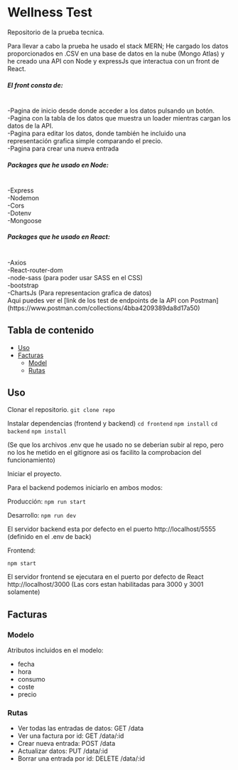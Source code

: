 # Wellness Test

Repositorio de la prueba tecnica.

Para llevar a cabo la prueba he usado el stack MERN; He cargado los datos proporcionados en .CSV en una base de datos en la nube (Mongo Atlas) y he creado una API con Node y expressJs que
interactua con un front de React.

<h5>El front consta de:</h5>
</br>
-Pagina de inicio desde donde acceder a los datos pulsando un botón.
</br>
-Pagina con la tabla de los datos que muestra un loader mientras cargan los datos de la API.
</br>
-Pagina para editar los datos, donde también he incluido una representación grafica simple comparando el precio.
</br>
-Pagina para crear una nueva entrada

<h5>Packages que he usado en Node:</h5>
</br>
-Express
</br>
-Nodemon
</br>
-Cors
</br>
-Dotenv
</br>
-Mongoose

<h5>Packages que he usado en React:</h5>
</br>
-Axios
</br>
-React-router-dom
</br>
-node-sass (para poder usar SASS en el CSS)
</br>
-bootstrap
</br>
-ChartsJs (Para representacion grafica de datos)
</br>
Aqui puedes ver el [link de los test de endpoints de la API con Postman](https://www.postman.com/collections/4bba4209389da8d17a50)

## Tabla de contenido

- [Uso](#uso)
- [Facturas](#facturas)
  - [Model](#model)
  - [Rutas](#rutas)

## Uso

Clonar el repositorio.
`git clone repo`

Instalar dependencias (frontend y backend)
`cd frontend`
`npm install`
`cd backend`
`npm install`

(Se que los archivos .env que he usado no se deberian subir al repo, pero no los he metido en el gitignore asi os facilito la comprobacion del funcionamiento)

Iniciar el proyecto.

Para el backend podemos iniciarlo en ambos modos:

Producción: `npm run start`

Desarrollo: `npm run dev`

El servidor backend esta por defecto en el puerto http://localhost/5555 (definido en el .env de back)

Frontend:

`npm start`

El servidor frontend se ejecutara en el puerto por defecto de React http://localhost/3000 (Las cors estan habilitadas para 3000 y 3001 solamente)

## Facturas

### Modelo

Atributos incluidos en el modelo:

- fecha
- hora
- consumo
- coste
- precio

### Rutas

- Ver todas las entradas de datos: GET /data
- Ver una factura por id: GET /data/:id
- Crear nueva entrada: POST /data
- Actualizar datos: PUT /data/:id
- Borrar una entrada por id: DELETE /data/:id
